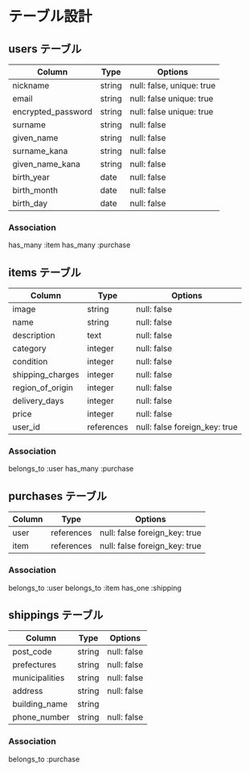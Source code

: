 # テーブル設計

## users テーブル

| Column             | Type   | Options                   |
| ------------------ | ------ | -----------               |
| nickname           | string | null: false, unique: true |
| email              | string | null: false  unique: true |
| encrypted_password | string | null: false  unique: true |
| surname            | string | null: false               |
| given_name         | string | null: false               |
| surname_kana       | string | null: false               |
| given_name_kana    | string | null: false               |
| birth_year         | date   | null: false               |
| birth_month        | date   | null: false               |
| birth_day          | date   | null: false               |

### Association
has_many :item
has_many :purchase

## items テーブル

| Column             | Type       | Options                       |
| ------------------ | ------     | -----------                   |
| image              | string     | null: false                   |
| name               | string     | null: false                   |
| description        | text       | null: false                   |
| category           | integer    | null: false                   |
| condition          | integer    | null: false                   |
| shipping_charges   | integer    | null: false                   |
| region_of_origin   | integer    | null: false                   |
| delivery_days      | integer    | null: false                   |
| price              | integer    | null: false                   |
| user_id            | references | null: false foreign_key: true |

### Association
belongs_to :user
has_many :purchase

## purchases テーブル

| Column             | Type       | Options                       |
| ------------------ | ------     | -----------                   |
| user               | references | null: false foreign_key: true |
| item               | references | null: false foreign_key: true |

### Association
belongs_to :user
belongs_to :item
has_one :shipping

## shippings テーブル

| Column             | Type       | Options                       |
| ------------------ | ------     | -----------                   |
| post_code          | string     | null: false                   |
| prefectures        | string     | null: false                   |
| municipalities     | string     | null: false                   |
| address            | string     | null: false                   |
| building_name      | string     |                               |
| phone_number       | string     | null: false                   |

### Association
belongs_to :purchase